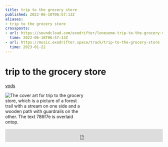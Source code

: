 ```yaml
---
title: trip to the grocery store
published: 2022-06-18T06:57:13Z
aliases:
- trip to the grocery store
crossposts:
- url: https://soundcloud.com/exodrifter/lonesome-trip-to-the-grocery-store
  time: 2022-06-18T06:57:13Z
- url: https://music.exodrifter.space/track/trip-to-the-grocery-store
  time: 2023-01-22
---
```


# trip to the grocery store

<div class="flex">
<div><i class="ri-video-fill"></i> <a href="https://vods.exodrifter.space/tag/song-trip-to-the-grocery-store">vods</a></div>
</div>

<div style="width: 50%;">

![The cover art for trip to the grocery store, which is a picture of a forest trail with a stream on one side and a wooden path with guardrails on the other. The text 786f7e is overlaid ontop.](trip-to-the-grocery-store.png)

</div>

<iframe style="border: 0; width: 100%; max-width: 700px; height: 42px;" src="https://bandcamp.com/EmbeddedPlayer/album=477085509/size=small/bgcol=333333/linkcol=0f91ff/track=2270640899/transparent=true/" seamless><a href="https://music.exodrifter.space/album/lonely-metro">lonely metro by exodrifter</a></iframe>

